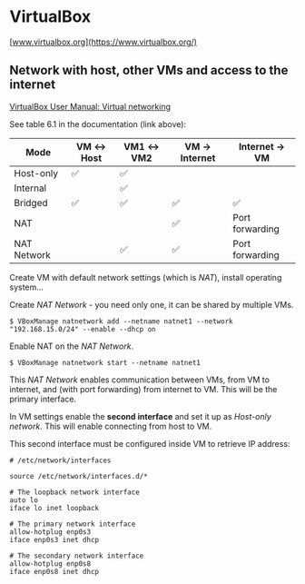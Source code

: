 VirtualBox
==========

[www.virtualbox.org](https://www.virtualbox.org/)

Network with host, other VMs and access to the internet
-------------------------------------------------------

[VirtualBox User Manual: Virtual networking](https://www.virtualbox.org/manual/ch06.html)

See table 6.1 in the documentation (link above):

| Mode        | VM ↔ Host | VM1 ↔ VM2 | VM → Internet | Internet → VM  |
|-------------|-----------|-----------|---------------|-----------------|
| Host-only   | ✅        | ✅       |               |                 |
| Internal    |           | ✅       |               |                 |
| Bridged     | ✅        | ✅       | ✅           | ✅              |
| NAT         |           |           | ✅           | Port forwarding |
| NAT Network |           | ✅       | ✅            | Port forwarding |



Create VM with default network settings (which is _NAT_), install operating system...

Create _NAT Network_ - you need only one, it can be shared by multiple VMs.

```
$ VBoxManage natnetwork add --netname natnet1 --network "192.168.15.0/24" --enable --dhcp on
```

Enable NAT on the _NAT Network_.

```
$ VBoxManage natnetwork start --netname natnet1
```

This _NAT Network_ enables communication between VMs, from VM to internet, and (with port forwarding) from internet to VM. This will be the primary interface.

In VM settings enable the **second interface** and set it up as _Host-only network_. This will enable connecting from host to VM.

This second interface must be configured inside VM to retrieve IP address:

```
# /etc/network/interfaces

source /etc/network/interfaces.d/*

# The loopback network interface
auto lo
iface lo inet loopback

# The primary network interface
allow-hotplug enp0s3
iface enp0s3 inet dhcp

# The secondary network interface
allow-hotplug enp0s8
iface enp0s8 inet dhcp
```


